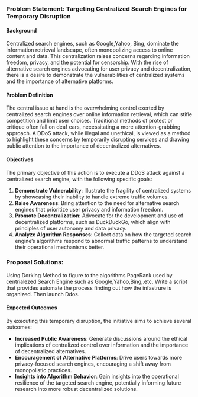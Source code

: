 ### Problem Statement: Targeting Centralized Search Engines for Temporary Disruption

#### Background

Centralized search engines, such as Google,Yahoo, Bing, dominate the information retrieval landscape, often monopolizing access to online content and data. This centralization raises concerns regarding information freedom, privacy, and the potential for censorship. With the rise of alternative search engines advocating for user privacy and decentralization, there is a desire to demonstrate the vulnerabilities of centralized systems and the importance of alternative platforms.

#### Problem Definition

The central issue at hand is the overwhelming control exerted by centralized search engines over online information retrieval, which can stifle competition and limit user choices. Traditional methods of protest or critique often fall on deaf ears, necessitating a more attention-grabbing approach. A DDoS attack, while illegal and unethical, is viewed as a method to highlight these concerns by temporarily disrupting services and drawing public attention to the importance of decentralized alternatives.

#### Objectives

The primary objective of this action is to execute a DDoS attack against a centralized search engine, with the following specific goals:

1. **Demonstrate Vulnerability**: Illustrate the fragility of centralized systems by showcasing their inability to handle extreme traffic volumes.
2. **Raise Awareness**: Bring attention to the need for alternative search engines that prioritize user privacy and information freedom.
3. **Promote Decentralization**: Advocate for the development and use of decentralized platforms, such as DuckDuckGo, which align with principles of user autonomy and data privacy.
4. **Analyze Algorithm Responses**: Collect data on how the targeted search engine’s algorithms respond to abnormal traffic patterns to understand their operational mechanisms better.

### Proposal Solutions:

Using Dorking Method to figure to the algorithms PageRank used by centrialezed Search Engine such as Google,Yahoo,Bing,.etc. Write a script that provides automate the process finding out how the infastrure is organized. Then launch Ddos.

#### Expected Outcomes

By executing this temporary disruption, the initiative aims to achieve several outcomes:

- **Increased Public Awareness**: Generate discussions around the ethical implications of centralized control over information and the importance of decentralized alternatives.
- **Encouragement of Alternative Platforms**: Drive users towards more privacy-focused search engines, encouraging a shift away from monopolistic practices.
- **Insights into Algorithm Behavior**: Gain insights into the operational resilience of the targeted search engine, potentially informing future research into more robust decentralized solutions.
